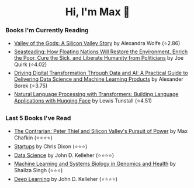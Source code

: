 <h1 align="center">Hi, I'm Max 👋</h1>

<!-- <p align="center">
  <a href="https://discordapp.com/channels/@me/USERID/694118037036466187">
    <img alt="Discord" title="Discord" height="48" width="48" src="assets/discordIcon.svg">
  </a>
</p>-->

### Books I'm Currently Reading

<!-- GOODREADS-LIST:START -->
- [Valley of the Gods: A Silicon Valley Story](https://www.goodreads.com/review/show/5133971920?utm_medium=api&utm_source=rss) by Alexandra Wolfe (⭐️2.86)
- [Seasteading: How Floating Nations Will Restore the Environment, Enrich the Poor, Cure the Sick, and Liberate Humanity from Politicians](https://www.goodreads.com/review/show/4260969974?utm_medium=api&utm_source=rss) by Joe Quirk (⭐️4.02)
- [Driving Digital Transformation Through Data and AI: A Practical Guide to Delivering Data Science and Machine Learning Products](https://www.goodreads.com/review/show/4962175150?utm_medium=api&utm_source=rss) by Alexander Borek (⭐️3.75)
- [Natural Language Processing with Transformers: Building Language Applications with Hugging Face](https://www.goodreads.com/review/show/4972039596?utm_medium=api&utm_source=rss) by Lewis Tunstall (⭐️4.51)
<!-- GOODREADS-LIST:END -->
### Last 5 Books I've Read

<!-- GOODREADS-READ-LIST:START -->
- [The Contrarian: Peter Thiel and Silicon Valley's Pursuit of Power](https://www.goodreads.com/review/show/4846935648?utm_medium=api&utm_source=rss) by Max Chafkin (⭐⭐⭐⭐)
- [Startups](https://www.goodreads.com/review/show/5021186247?utm_medium=api&utm_source=rss) by Chris Dixon (⭐⭐⭐)
- [Data Science](https://www.goodreads.com/review/show/4363459731?utm_medium=api&utm_source=rss) by John D. Kelleher (⭐⭐⭐⭐)
- [Machine Learning and Systems Biology in Genomics and Health](https://www.goodreads.com/review/show/5112435948?utm_medium=api&utm_source=rss) by Shailza Singh (⭐⭐⭐)
- [Deep Learning](https://www.goodreads.com/review/show/4363459816?utm_medium=api&utm_source=rss) by John D. Kelleher (⭐⭐⭐⭐)
<!-- GOODREADS-READ-LIST:END -->
